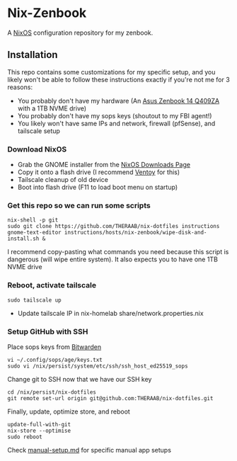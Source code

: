 # Nix-Zenbook

A [NixOS](https://nixos.org/) configuration repository for my zenbook.

## Installation

This repo contains some customizations for my specific setup, and you likely won't be able to follow these instructions exactly
if you're not me for 3 reasons:

- You probably don't have my hardware (An [Asus Zenbook 14 Q409ZA](https://www.asus.com/us/laptops/for-home/zenbook/zenbook-14-oled-q409-12th-gen-intel/helpdesk_download/?model2Name=Zenbook-14-OLED-Q409-12th-Gen-Intel) with a 1TB NVME drive)
- You probably don't have my sops keys (shoutout to my FBI agent!)
- You likely won't have same IPs and network, firewall (pfSense), and tailscale setup

### Download NixOS

- Grab the GNOME installer from the [NixOS Downloads Page](https://nixos.org/download.html#nix-install-linux)
- Copy it onto a flash drive (I recommend [Ventoy](https://www.ventoy.net/en/index.html) for this)
- Tailscale cleanup of old device
- Boot into flash drive (F11 to load boot menu on startup)

### Get this repo so we can run some scripts

```console
nix-shell -p git
sudo git clone https://github.com/THERAAB/nix-dotfiles instructions
gnome-text-editor instructions/hosts/nix-zenbook/wipe-disk-and-install.sh &
```

I recommend copy-pasting what commands you need because this script is dangerous (will wipe entire system). It also
expects you to have one 1TB NVME drive

### Reboot, activate tailscale

```console
sudo tailscale up
```

- Update tailscale IP in nix-homelab share/network.properties.nix

### Setup GitHub with SSH

Place sops keys from [Bitwarden](https://vault.bitwarden.com/#/login)

```console
vi ~/.config/sops/age/keys.txt
sudo vi /nix/persist/system/etc/ssh/ssh_host_ed25519_sops
```

Change git to SSH now that we have our SSH key

```console
cd /nix/persist/nix-dotfiles
git remote set-url origin git@github.com:THERAAB/nix-dotfiles.git
```

Finally, update, optimize store, and reboot

```console
update-full-with-git
nix-store --optimise
sudo reboot
```

Check [manual-setup.md](https://github.com/THERAAB/nix-dotfiles/blob/main/hosts/nix-zenbook/manual-setup.md) for specific manual app setups
